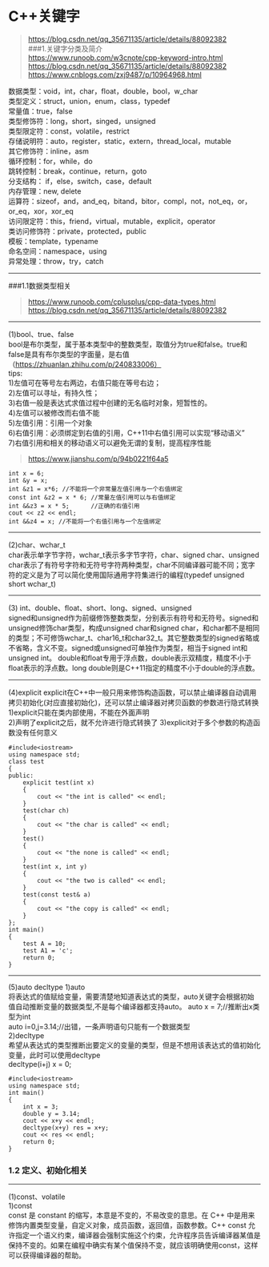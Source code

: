# C++关键字  
>https://blog.csdn.net/qq_35671135/article/details/88092382  
###1.关键字分类及简介   
>https://www.runoob.com/w3cnote/cpp-keyword-intro.html  
>https://blog.csdn.net/qq_35671135/article/details/88092382
>https://www.cnblogs.com/zxj9487/p/10964968.html

数据类型：void，int，char，float，double，bool，w_char  
类型定义：struct，union，enum，class，typedef  
常量值：true，false  
类型修饰符：long，short，singed，unsigned  
类型限定符：const，volatile，restrict  
存储说明符：auto，register，static，extern，thread_local，mutable  
其它修饰符：inline，asm  
循环控制：for，while，do  
跳转控制：break，continue，return，goto  
分支结构： if，else，switch，case，default  
内存管理：new, delete  
运算符：sizeof，and，and_eq，bitand，bitor，compl，not，not_eq，or，or_eq，xor，xor_eq  
访问限定符：this，friend，virtual，mutable，explicit，operator  
类访问修饰符：private，protected，public  
模板：template，typename  
命名空间：namespace，using  
异常处理：throw，try，catch  
***  
###1.1数据类型相关  
>https://www.runoob.com/cplusplus/cpp-data-types.html  
>https://blog.csdn.net/qq_35671135/article/details/88092382
***  
(1)bool、true、false  
bool是布尔类型，属于基本类型中的整数类型，取值分为true和false。true和false是具有布尔类型的字面量，是右值（https://zhuanlan.zhihu.com/p/240833006）  
tips:  
1)左值可在等号左右两边，右值只能在等号右边；  
2)左值可以寻址，有持久性；  
3)右值一般是表达式求值过程中创建的无名临时对象，短暂性的。  
4)左值可以被修改而右值不能  
5)左值引用：引用一个对象  
6)右值引用：必须绑定到右值的引用，C++11中右值引用可以实现“移动语义”  
7)右值引用和相关的移动语义可以避免无谓的复制，提高程序性能  
>https://www.jianshu.com/p/94b0221f64a5  
```
int x = 6;
int &y = x;
int &z1 = x*6; //不能将一个非常量左值引用与一个右值绑定
const int &z2 = x * 6; //常量左值引用可以与右值绑定
int &&z3 = x * 5;      //正确的右值引用
cout << z2 << endl;
int &&z4 = x; //不能将一个右值引用与一个左值绑定
```   
***
(2)char、wchar_t  
char表示单字节字符，wchar_t表示多字节字符，char、signed char、unsigned char表示了有符号字符和无符号字符两种类型，char不同编译器可能不同；宽字符的定义是为了可以简化使用国际通用字符集进行的编程(typedef unsigned short wchar_t)  
*** 
(3) int、double、float、short、long、signed、unsigned    
signed和unsigned作为前缀修饰整数类型，分别表示有符号和无符号。signed和unsigned修饰char类型，构成unsigned char和signed char，和char都不是相同的类型；不可修饰wchar_t、char16_t和char32_t。其它整数类型的signed省略或不省略，含义不变。signed或unsigned可单独作为类型，相当于signed int和unsigned int。
double和float专用于浮点数，double表示双精度，精度不小于float表示的浮点数。long double则是C++11指定的精度不小于double的浮点数。   
***
(4)explicit
explicit在C++中一般只用来修饰构造函数，可以禁止编译器自动调用拷贝初始化(对应直接初始化)，还可以禁止编译器对拷贝函数的参数进行隐式转换
1)explicit只能在类内部使用，不能在外面声明  
2)声明了explicit之后，就不允许进行隐式转换了
3)explicit对于多个参数的构造函数没有任何意义  
```
#include<iostream>
using namespace std;
class test
{
public:
    explicit test(int x)
    {
        cout << "the int is called" << endl;
    }
    test(char ch)
    {
        cout << "the char is called" << endl;
    }
    test()
    {
        cout << "the none is called" << endl;
    }
    test(int x, int y)
    {
        cout << "the two is called" << endl;
    }
    test(const test& a)
    {
        cout << "the copy is called" << endl;
    }
};
int main()
{
    test A = 10;
    test A1 = 'c';
    return 0;
}
```   
***  
(5)auto decltype
1)auto  
将表达式的值赋给变量，需要清楚地知道表达式的类型，auto关键字会根据初始值自动推断变量的数据类型,不是每个编译器都支持auto。 
auto x = 7;//推断出x类型为int  
auto i=0,j=3.14;//出错，一条声明语句只能有一个数据类型  
2)decltype  
希望从表达式的类型推断出要定义的变量的类型，但是不想用该表达式的值初始化变量，此时可以使用decltype  
decltype(i+j) x = 0;  
```
#include<iostream>
using namespace std;
int main()
{
    int x = 3;
    double y = 3.14;
    cout << x+y << endl;
    decltype(x+y) res = x+y;
    cout << res << endl;
    return 0;
}
```  
### 1.2 定义、初始化相关  
***  
(1)const、volatile  
1)const  
const 是 constant 的缩写，本意是不变的，不易改变的意思。在 C++ 中是用来修饰内置类型变量，自定义对象，成员函数，返回值，函数参数。C++ const 允许指定一个语义约束，编译器会强制实施这个约束，允许程序员告诉编译器某值是保持不变的。如果在编程中确实有某个值保持不变，就应该明确使用const，这样可以获得编译器的帮助。





   


